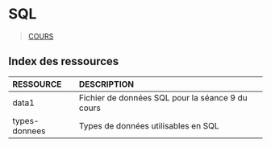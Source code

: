 # SQL

> [COURS](https://www.youtube.com/playlist?list=PLrSOXFDHBtfGl66sXijiN8SU9YJaM_EQg)

## Index des ressources

|RESSOURCE|DESCRIPTION|
|:--|:--|
|data1|Fichier de données SQL pour la séance 9 du cours|
|types-donnees|Types de données utilisables en SQL|
